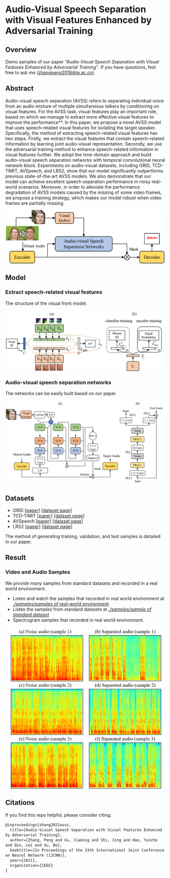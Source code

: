# Audio-Visual Speech Separation with Visual Features Enhanced by Adversarial Training

## Overview
Demo samples of our paper *"Audio-Visual Speech Separation with Visual Features Enhanced by Adversarial Training"*. 
If you have questions, feel free to ask me (zhangpeng2018@ia.ac.cn).
## Abstract
Audio-visual speech separation (AVSS) refers to separating individual voice from an audio mixture of multiple simultaneous talkers by conditioning on visual features. For the
AVSS task, visual features play an important role, based on which we manage to extract more effective visual features to improve the performance**. In this paper, we propose a novel AVSS model that uses speech-related visual features for isolating the target speaker. Specifically, the method of extracting speech-related visual features has two steps. Firstly, we extract the visual features that contain speech-related information by learning joint audio-visual representation. Secondly, we use the adversarial training method
to enhance speech-related information in visual features further. We adopt the time-domain approach and build audio-visual speech separation networks with temporal convolutional neural network block. Experiments on audio-visual datasets, including GRID, TCD-TIMIT, AVSpeech, and LRS2, show that our model significantly outperforms previous state-of-the-art AVSS models. We also demonstrate that our model can achieve excellent speech separation performance in noisy real-world scenarios. Moreover, in order to alleviate the performance degradation of AVSS models caused by the missing of some video frames, we propose a training strategy, which makes our model robust when video frames are partially missing. 

<div align=center><img width="500" src="./image/Figure2.png" alt="The framework of our model"/></div>

## Model
### Extract speech-related visual features
The structure of the visual front model.
<div align=center><img width="500" src="./image/Figure3.png" alt="Visual model of extracting visual-speech feature"/></div>

### Audio-visual speech separation networks
The networks can be easily built based on our paper.
<div align=center><img width="500" src="./image/Figure4.png" alt="Audio-visual speech separation networks"/></div>

## Datasets
* GRID [[paper]](http://www.laslab.org/wp-content/uploads/an_audio-visual_corpus_for_speech_perception_and_automatic_speech_recognition.pdf) [[dataset page]](http://spandh.dcs.shef.ac.uk/gridcorpus/)
* TCD-TIMIT [[paper]](https://ieeexplore.ieee.org/abstract/document/7050271) [[dataset page]](https://sigmedia.tcd.ie/TCDTIMIT/)
* AVSpeech [[paper]](https://arxiv.org/pdf/1804.03619.pdf) [[dataset page]](https://looking-to-listen.github.io/avspeech/index.html)
* LRS2 [[paper]](https://www.robots.ox.ac.uk/~vgg/publications/2019/Afouras19/afouras18c.pdf) [[dataset page]](http://www.robots.ox.ac.uk/~vgg/data/lip_reading/lrs2.html)

The method of generating training, validation, and test samples is detailed in our paper.

## Result
### Video and Audio Samples
We provide many samples from standard datasets and recorded in a real world environment. 
- Listen and watch the samples that recorded in real world environment at [*./samples/samples of real-world environment*](./samples/samples%20of%20real-world%20environment).
- Listen the samples from standard datasets at [*./samples/sample of standard dataset*](https://github.com/aispeech-lab/advr-avss/tree/master/samples/samples%20of%20standard%20dataset)
- Spectrogram samples that recorded in real world environment.
<div align=center><img width="500" src="./image/Figure1.png" alt="Spectrogram samples"/></div>

## Citations

If you find this repo helpful, please consider citing:

```
@inproceedings{zhang2021avss,
  title={Audio-Visual Speech Separation with Visual Features Enhanced by Adversarial Training},
  author={Zhang, Peng and Xu, Jiaming and Shi, Jing and Hao, Yunzhe and Qin, Lei and Xu, Bo},
  booktitle={In Proceedings of the 33th International Joint Conference on Neural Network (IJCNN)},
  year={2021},
  organization={IEEE}
}
```
